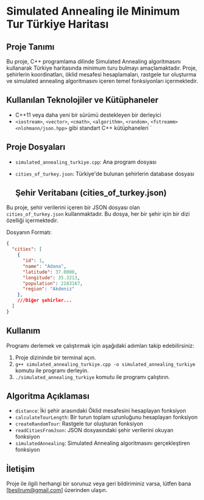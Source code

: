 # Simulated Annealing ile Minimum Tur Türkiye Haritası

## Proje Tanımı
Bu proje, C++ programlama dilinde Simulated Annealing algoritmasını kullanarak Türkiye haritasında minimum turu bulmayı amaçlamaktadır. Proje, şehirlerin koordinatları, öklid mesafesi hesaplamaları, rastgele tur oluşturma ve simulated annealing algoritmasını içeren temel fonksiyonları içermektedir.

## Kullanılan Teknolojiler ve Kütüphaneler
- C++11 veya daha yeni bir sürümü destekleyen bir derleyici
- `<iostream>`, `<vector>`, `<cmath>`, `<algorithm>`, `<random>`, `<fstreamm>` `<nlohmann/json.hpp>` gibi standart C++ kütüphaneleri `

## Proje Dosyaları
- `simulated_annealing_turkiye.cpp`: Ana program dosyası
- `cities_of_turkey.json`: Türkiye'de bulunan şehirlerin database dosyası

  ## Şehir Veritabanı (cities_of_turkey.json)
Bu proje, şehir verilerini içeren bir JSON dosyası olan `cities_of_turkey.json` kullanmaktadır. Bu dosya, her bir şehir için bir dizi özelliği içermektedir.

Dosyanın Formatı:
```json
{
  "cities": [
    {
      "id": 1,
      "name": "Adana",
      "latitude": 37.0000,
      "longitude": 35.3213,
      "population": 2183167,
      "region": "Akdeniz"
    },
    ///Diğer şehirler...
  ]
}
```

## Kullanım
Programı derlemek ve çalıştırmak için aşağıdaki adımları takip edebilirsiniz:
1. Proje dizininde bir terminal açın.
2. `g++ simulated_annealing_turkiye.cpp -o simulated_annealing_turkiye` komutu ile programı derleyin.
3. `./simulated_annealing_turkiye` komutu ile programı çalıştırın.

## Algoritma Açıklaması
- `distance`: İki şehir arasındaki Öklid mesafesini hesaplayan fonksiyon
- `calculateTourLength`: Bir turun toplam uzunluğunu hesaplayan fonksiyon
- `createRandomTour`: Rastgele tur oluşturan fonksiyon
- `readCitiesFromJson`: JSON dosyasındaki şehir verilerini okuyan fonksiyon
- `simulatedAnnealing`: Simulated Annealing algoritmasını gerçekleştiren fonksiyon

## İletişim
Proje ile ilgili herhangi bir sorunuz veya geri bildiriminiz varsa, lütfen bana [beslirum@gmail.com] üzerinden ulaşın.
